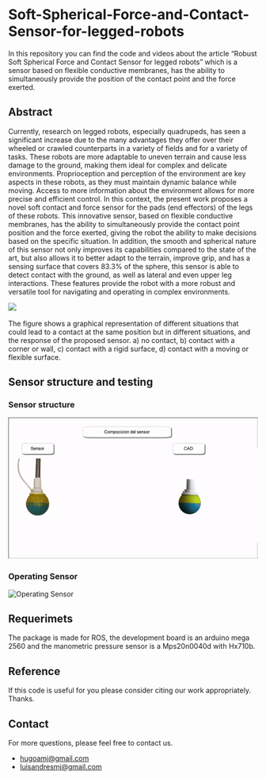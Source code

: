 # Soft-Spherical-Force-and-Contact-Sensor-for-legged-robots
In this repository you can find the code and videos about the article “Robust Soft Spherical Force and Contact Sensor for legged robots” which is a sensor based on flexible conductive membranes, has the ability to simultaneously provide the position of the contact point and the force exerted.

## Abstract
Currently, research on legged robots, especially quadrupeds, has seen a significant increase due to the many advantages they offer over their wheeled or crawled counterparts in a variety of fields and for a variety of tasks. These robots are more adaptable to uneven terrain and cause less damage to the ground, making them ideal for complex and delicate environments. Proprioception and perception of the environment are key aspects in these robots, as they must maintain dynamic balance while moving. Access to more information about the environment allows for more precise and efficient control. In this context, the present work proposes a novel soft contact and force sensor for the pads (end effectors) of the legs of these robots. This innovative sensor, based on flexible conductive membranes, has the ability to simultaneously provide the contact point position and the force exerted, giving the robot the ability to make decisions based on the specific situation. In addition, the smooth and spherical nature of this sensor not only improves its capabilities compared to the state of the art, but also allows it to better adapt to the terrain, improve grip, and has a sensing surface that covers 83.3% of the sphere, this sensor is able to detect contact with the ground, as well as lateral and even upper leg interactions. These features provide the robot with a more robust and versatile tool for navigating and operating in complex environments.

<img src="imagen2.png" width="500"/>

The figure shows a graphical representation of different situations that could lead to a contact at the same position but in different situations, and the response of the proposed sensor. a) no contact, b) contact with a corner or wall, c) contact with a rigid surface, d) contact with a moving or flexible surface.

## Sensor structure and testing
### Sensor structure
![Sensor structure](str.gif)
### Operating Sensor
![Operating Sensor](ope.gif)

## Requerimets
The package is made for ROS, the development board is an arduino mega 2560 and the manometric pressure sensor is a Mps20n0040d with Hx710b.

## Reference
If this code is useful for you please consider citing our work appropriately. Thanks.

## Contact
For more questions, please feel free to contact us.

* hugoamj@gmail.com
* luisandresmj@gmail.com
